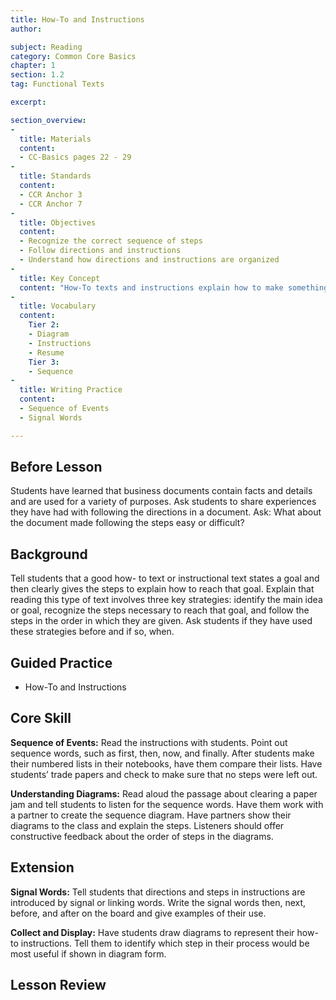 ```yaml
---
title: How-To and Instructions
author:

subject: Reading
category: Common Core Basics
chapter: 1
section: 1.2
tag: Functional Texts

excerpt:

section_overview:
-
  title: Materials
  content:
  - CC-Basics pages 22 - 29
-
  title: Standards
  content:
  - CCR Anchor 3
  - CCR Anchor 7
-
  title: Objectives
  content:
  - Recognize the correct sequence of steps
  - Follow directions and instructions
  - Understand how directions and instructions are organized
-
  title: Key Concept
  content: "How-To texts and instructions explain how to make something or how to do something."
-
  title: Vocabulary
  content:
    Tier 2:
    - Diagram
    - Instructions
    - Resume
    Tier 3:
    - Sequence
-
  title: Writing Practice
  content:
  - Sequence of Events
  - Signal Words

---
```

## Before Lesson

Students have learned that business documents contain facts and details and are used for a variety of purposes. Ask students to share experiences they have had with following the directions in a document. Ask: What about the document made following the steps easy or difficult?

## Background

Tell students that a good how- to text or instructional text states a goal and then clearly gives the steps to explain how to reach that goal. Explain that reading this type of text involves three key strategies: identify the main idea or goal, recognize the steps necessary to reach that goal, and follow the steps in the order in which they are given. Ask students if they have used these strategies before and if so, when.

## Guided Practice

- How-To and Instructions

## Core Skill

**Sequence of Events:** Read the instructions with students. Point out sequence words, such as first, then, now, and finally. After students make their numbered lists in their notebooks, have them compare their lists. Have students’ trade papers and check to make sure that no steps were left out.

**Understanding Diagrams:** Read aloud the passage about clearing a paper jam and tell students to listen for the sequence words. Have them work with a partner to create the sequence diagram. Have partners show their diagrams to the class and explain the steps. Listeners should offer constructive feedback about the order of steps in the diagrams.

## Extension

**Signal Words:** Tell students that directions and steps in instructions are introduced by signal or linking words. Write the signal words then, next, before, and after on the board and give examples of their use.

**Collect and Display:** Have students draw diagrams to represent their how-to instructions. Tell them to identify which step in their process would be most useful if shown in diagram form.

## Lesson Review

